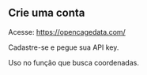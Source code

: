 ## Crie uma conta
Acesse: https://opencagedata.com/

Cadastre-se e pegue sua API key.

Uso no função que busca coordenadas.